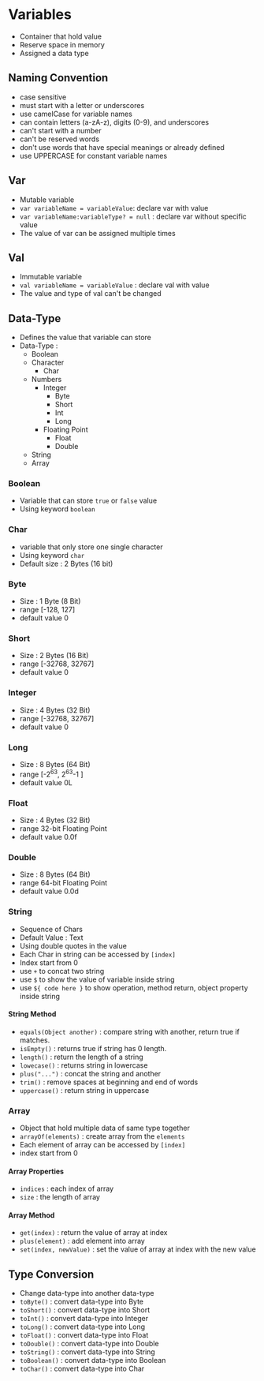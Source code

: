 # Variables
- Container that hold value
- Reserve space in memory
- Assigned a data type

## Naming Convention
- case sensitive
- must start with a letter or underscores
- use camelCase for variable names
- can contain letters (a-zA-z), digits (0-9), and underscores
- can't start with a number
- can't be reserved words
- don't use words that have special meanings or already defined
- use UPPERCASE for constant variable names

## Var
- Mutable variable
- `var variableName = variableValue`: declare var with value
- `var variableName:variableType? = null` : declare var without specific value
- The value of var can be assigned multiple times

## Val
- Immutable variable
- `val variableName = variableValue` : declare val with value
- The value and type of val can't be changed

## Data-Type
- Defines the value that variable can store
- Data-Type : 
  - Boolean
  - Character
    - Char
  - Numbers
    - Integer
      - Byte
      - Short
      - Int
      - Long
    - Floating Point
      - Float
      - Double
  - String
  - Array

### Boolean
- Variable that can store `true` or `false` value
- Using keyword `boolean`

### Char
- variable that only store one single character
- Using keyword `char`
- Default size : 2 Bytes (16 bit)

### Byte
- Size : 1 Byte (8 Bit)
- range [-128, 127]
- default value 0

### Short
- Size : 2 Bytes (16 Bit)
- range [-32768, 32767]
- default value 0

### Integer
- Size : 4 Bytes (32 Bit)
- range [-32768, 32767]
- default value 0

### Long
- Size : 8 Bytes (64 Bit)
- range [-2<sup>63</sup>, 2<sup>63</sup>-1 ]
- default value 0L

### Float
- Size : 4 Bytes (32 Bit)
- range 32-bit Floating Point
- default value 0.0f

### Double
- Size : 8 Bytes (64 Bit)
- range 64-bit Floating Point
- default value 0.0d

### String
- Sequence of Chars
- Default Value : Text
- Using double quotes in the value
- Each Char in string can be accessed by `[index]`
- Index start from 0
- use `+` to concat two string
- use `$` to show the value of variable inside string
- use `${ code here }` to show operation, method return, object property inside string

#### String Method
- `equals(Object another)` : compare string with another, return true if matches.
- `isEmpty()` : returns true if string has 0 length.
- `length()` : return the length of a string
- `lowecase()` : returns string in lowercase
- `plus("...")` : concat the string and another
- `trim()` : remove spaces at beginning and end of words
- `uppercase()` : return string in uppercase

### Array
- Object that hold multiple data of same type together
- `arrayOf(elements)` : create array from the `elements`
- Each element of array can be accessed by `[index]`
- index start from 0

#### Array Properties
- `indices` : each index of array
- `size` : the length of array

#### Array Method
- `get(index)` : return the value of array at index
- `plus(element)` : add element into array
- `set(index, newValue)` : set the value of array at index with the new value

## Type Conversion
- Change data-type into another data-type
- `toByte()` : convert data-type into Byte
- `toShort()` : convert data-type into Short
- `toInt()` : convert data-type into Integer
- `toLong()` : convert data-type into Long
- `toFloat()` : convert data-type into Float
- `toDouble()` : convert data-type into Double
- `toString()` : convert data-type into String
- `toBoolean()` : convert data-type into Boolean
- `toChar()` : convert data-type into Char